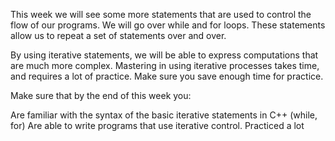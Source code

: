 This week we will see some more statements that are used to control the flow of our programs. We will go over while and for loops. These statements allow us to repeat a set of statements over and over.

By using iterative statements, we will be able to express computations that are much more complex. Mastering in using iterative processes takes time, and requires a lot of practice. Make sure you save enough time for practice.

Make sure that by the end of this week you:

Are familiar with the syntax of the basic iterative statements in C++ (while, for)
Are able to write programs that use iterative control.
Practiced a lot
